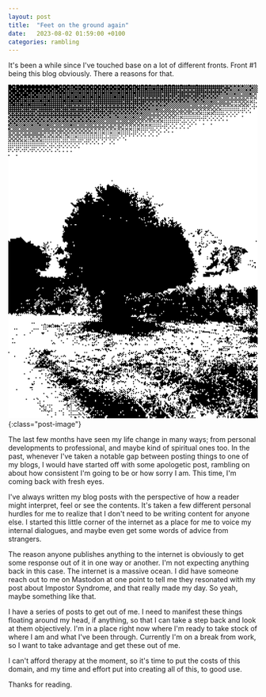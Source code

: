 ```yaml
---
layout: post
title:  "Feet on the ground again"
date:   2023-08-02 01:59:00 +0100
categories: rambling
---
```


It's been a while since I've touched base on a lot of different fronts. Front #1 being this blog obviously. There a reasons for that.

![tree](/img/bw-tree.png){:class="post-image"}

The last few months have seen my life change in many ways; from personal developments to professional, and maybe kind of spiritual ones too. In the past, whenever I've taken a notable gap between posting things to one of my blogs, I would have started off with some apologetic post, rambling on about how consistent I'm going to be or how sorry I am. This time, I'm coming back with fresh eyes. 

I've always written my blog posts with the perspective of how a reader might interpret, feel or see the contents. It's taken a few different personal hurdles for me to realize that I don't need to be writing content for anyone else. I started this little corner of the internet as a place for me to voice my internal dialogues, and maybe even get some words of advice from strangers. 

The reason anyone publishes anything to the internet is obviously to get some response out of it in one way or another. I'm not expecting anything back in this case. The internet is a massive ocean. I did have someone reach out to me on Mastodon at one point to tell me they resonated with my post about Impostor Syndrome, and that really made my day. So yeah, maybe something like that. 

I have a series of posts to get out of me. I need to manifest these things floating around my head, if anything, so that I can take a step back and look at them objectively. I'm in a place right now where I'm ready to take stock of where I am and what I've been through. Currently I'm on a break from work, so I want to take advantage and get these out of me. 

I can't afford therapy at the moment, so it's time to put the costs of this domain, and my time and effort put into creating all of this, to good use. 

Thanks for reading. 